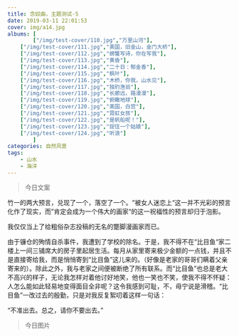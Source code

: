 ```yaml
---
title: 念奴曲，主题测试-5
date: 2019-03-11 22:01:53
cover: img/a14.jpg
albums: [
        ["/img/test-cover/110.jpg","万里山河"],
	["/img/test-cover/111.jpg","美国，旧金山，金门大桥"],
	["/img/test-cover/112.jpg","螃蟹写诗，你在写我"],
	["/img/test-cover/113.jpg","黄昏"],
	["/img/test-cover/114.jpg","二十日：郁金香"],
	["/img/test-cover/115.jpg","枫叶"],
	["/img/test-cover/116.jpg","木桥，你我，山水见"],
	["/img/test-cover/117.jpg","独钓渔翁"],
	["/img/test-cover/118.jpg","长廊远，路漫漫"],
	["/img/test-cover/119.jpg","俯瞰地球"],
	["/img/test-cover/120.jpg","美国，白宫"],
	["/img/test-cover/121.jpg","霓虹女孩"],
	["/img/test-cover/122.jpg","是帆船呢！"],
	["/img/test-cover/123.jpg","捉住一个姑娘"],
	["/img/test-cover/124.jpg","听浪"]
        ]
categories: 自然风景
tags: 
	- 山水
	- 海洋
---
```


> 今日文案

竹一的两大预言，兑现了一个，落空了一个。“被女人迷恋上“这一并不光彩的预言化作了现实，而”肯定会成为一个伟大的画家“的这一祝福性的预言却归于泡影。

我仅仅当上了给粗俗杂志投稿的无名的蹩脚漫画家而已。

由于镰仓的殉情自杀事件，我遭到了学校的除名。于是，我不得不在“比目鱼“家二楼上一间三铺席大的房子里起居生活。每月从家里寄来极少金额的一点钱，并且不是直接寄给我，而是悄悄寄到“比目鱼”这儿来的。（好像是老家的哥哥们瞒着父亲寄来的）。除此之外，我与老家之间便被断绝了所有联系。而“比目鱼”也总是老大不高兴的样子，无论我怎样对着他讨好地笑，他也一笑也不笑，使我不得不怀疑：人怎么能如此轻易地变得面目全非呢？这令我感到可耻，不，毋宁说是滑稽。“比目鱼”一改过去的殷勤，只是对我反复絮叨着这样一句话：

“不准出去。总之，请你不要出去。”

> 今日图片